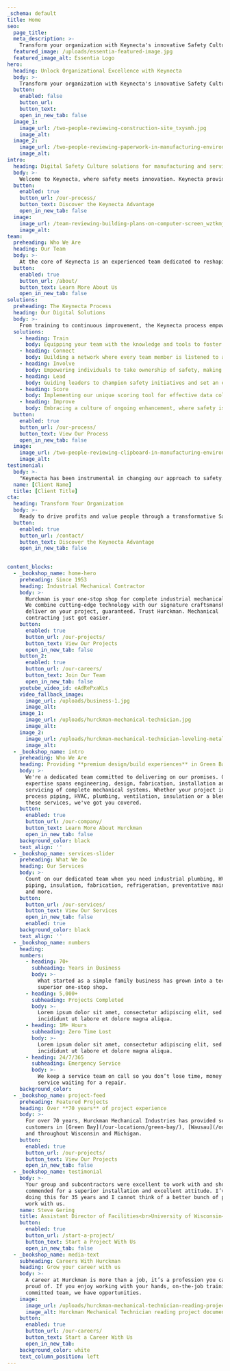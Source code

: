 ```yaml
---
_schema: default
title: Home
seo:
  page_title:
  meta_description: >-
    Transform your organization with Keynecta's innovative Safety Culture solutions. Value people and optimize quality, productivity and profits.
  featured_image: /uploads/essentia-featured-image.jpg
  featured_image_alt: Essentia Logo
hero:
  heading: Unlock Organizational Excellence with Keynecta
  body: >-
    Transform your organization with Keynecta's innovative Safety Culture solutions. Value people and optimize quality, productivity and profits.
  button:
    enabled: false
    button_url: 
    button_text: 
    open_in_new_tab: false
  image_1:
    image_url: /two-people-reviewing-construction-site_txysmh.jpg
    image_alt:
  image_2:
    image_url: /two-people-reviewing-paperwork-in-manufacturing-environment_gbf0co.jpg
    image_alt:
intro:
  heading: Digital Safety Culture solutions for manufacturing and service industry leaders
  body: >-
    Welcome to Keynecta, where safety meets innovation. Keynecta provides a comprehensive online system that not only collects data but transforms it into actionable insights, empowering your company to establish a robust Safety Culture and optimize quality, productivity and profits.
  button:
    enabled: true
    button_url: /our-process/
    button_text: Discover the Keynecta Advantage
    open_in_new_tab: false
  image:
    image_url: /team-reviewing-building-plans-on-computer-screen_wztkmj.jpg
    image_alt:
team:
  preheading: Who We Are
  heading: Our Team
  body: >-
    At the core of Keynecta is an experienced team dedicated to reshaping how organizations approach safety. We’re committed to creating digital solutions that help companies drive profits and value people—creating a workplace where safety isn't just a priority but a fundamental part of organizational success.
  button:
    enabled: true
    button_url: /about/
    button_text: Learn More About Us
    open_in_new_tab: false
solutions:
  preheading: The Keynecta Process
  heading: Our Digital Solutions
  body: >-
    From training to continuous improvement, the Keynecta process empowers teams, connects employees and guides leaders. Use our complete online system and unique scoring tool to achieve success. Our customer portal provides access to tools that will help you:
  solutions: 
    - heading: Train
      body: Equipping your team with the knowledge and tools to foster a culture of safety.
    - heading: Connect
      body: Building a network where every team member is listened to and valued.
    - heading: Involve
      body: Empowering individuals to take ownership of safety, making it a collective effort.
    - heading: Lead
      body: Guiding leaders to champion safety initiatives and set an example for their teams.
    - heading: Score
      body: Implementing our unique scoring tool for effective data collection and project tracking.
    - heading: Improve
      body: Embracing a culture of ongoing enhancement, where safety is not just a goal but a journey.
  button:
    enabled: true
    button_url: /our-process/
    button_text: View Our Process
    open_in_new_tab: false
  image:
    image_url: /two-people-reviewing-clipboard-in-manufacturing-environment_tvqffe.jpg
    image_alt:
testimonial:
  body: >-
    "Keynecta has been instrumental in changing our approach to safety. Their digital solutions not only enhance safety protocols but also contribute to our overall business performance."
  name: [Client Name]
  title: [Client Title]
cta:
  heading: Transform Your Organization
  body: >-
    Ready to drive profits and value people through a transformative Safety Culture? Join Keynecta and redefine your organization's safety journey today.
  button:
    enabled: true
    button_url: /contact/
    button_text: Discover the Keynecta Advantage
    open_in_new_tab: false

    
content_blocks:
  - _bookshop_name: home-hero
    preheading: Since 1953
    heading: Industrial Mechanical Contractor
    body: >-
      Hurckman is your one-stop shop for complete industrial mechanical systems.
      We combine cutting-edge technology with our signature craftsmanship to
      deliver on your project, guaranteed. Trust Hurckman. Mechanical
      contracting just got easier.
    button:
      enabled: true
      button_url: /our-projects/
      button_text: View Our Projects
      open_in_new_tab: false
    button_2:
      enabled: true
      button_url: /our-careers/
      button_text: Join Our Team
      open_in_new_tab: false
    youtube_video_id: eAdRePxaKLs
    video_fallback_image:
      image_url: /uploads/business-1.jpg
      image_alt:
    image_1:
      image_url: /uploads/hurckman-mechanical-technician.jpg
      image_alt:
    image_2:
      image_url: /uploads/hurckman-mechanical-technician-leveling-metal-pipe.jpg
      image_alt:
  - _bookshop_name: intro
    preheading: Who We Are
    heading: Providing **premium design/build experiences** in Green Bay, WI.
    body: >-
      We're a dedicated team committed to delivering on our promises. Our
      expertise spans engineering, design, fabrication, installation and
      servicing of complete mechanical systems. Whether your project involves
      process piping, HVAC, plumbing, ventilation, insulation or a blend of
      these services, we've got you covered.
    button:
      enabled: true
      button_url: /our-company/
      button_text: Learn More About Hurckman
      open_in_new_tab: false
    background_color: black
    text_align: ''
  - _bookshop_name: services-slider
    preheading: What We Do
    heading: Our Services
    body: >-
      Count on our dedicated team when you need industrial plumbing, HVAC,
      piping, insulation, fabrication, refrigeration, preventative maintenance
      and more.
    button:
      button_url: /our-services/
      button_text: View Our Services
      open_in_new_tab: false
      enabled: true
    background_color: black
    text_align: ''
  - _bookshop_name: numbers
    heading:
    numbers:
      - heading: 70+
        subheading: Years in Business
        body: >-
          What started as a simple family business has grown into a technically
          superior one-stop shop.
      - heading: 5,000+
        subheading: Projects Completed
        body: >-
          Lorem ipsum dolor sit amet, consectetur adipiscing elit, sed do
          incididunt ut labore et dolore magna aliqua.
      - heading: 1M+ Hours
        subheading: Zero Time Lost
        body: >-
          Lorem ipsum dolor sit amet, consectetur adipiscing elit, sed do
          incididunt ut labore et dolore magna aliqua.
      - heading: 24/7/365
        subheading: Emergency Service
        body: >-
          We keep a service team on call so you don’t lose time, money or
          service waiting for a repair.
    background_color:
  - _bookshop_name: project-feed
    preheading: Featured Projects
    heading: Over **70 years** of project experience
    body: >-
      For over 70 years, Hurckman Mechanical Industries has provided services to
      customers in [Green Bay](/our-locations/green-bay/), [Wausau](/our-locations/wausau/), Appleton, Kaukauna, Milwaukee
      and throughout Wisconsin and Michigan.
    button:
      enabled: true
      button_url: /our-projects/
      button_text: View Our Projects
      open_in_new_tab: false
  - _bookshop_name: testimonial
    body: >-
      Your group and subcontractors were excellent to work with and should be
      commended for a superior installation and excellent attitude. I’ve been
      doing this for 35 years and I cannot think of a better bunch of people to
      work with us.
    name: Steve Gering
    title: Assistant Director of Facilities<br>University of Wisconsin–Green Bay
    button:
      enabled: true
      button_url: /start-a-project/
      button_text: Start a Project With Us
      open_in_new_tab: false
  - _bookshop_name: media-text
    subheading: Careers With Hurckman
    heading: Grow your career with us
    body: >-
      A career at Hurckman is more than a job, it’s a profession you can be
      proud of. If you enjoy working with your hands, on-the-job training and a
      committed team, we have opportunities.
    image:
      image_url: /uploads/hurckman-mechanical-technician-reading-project-documents.jpg
      image_alt: Hurckman Mechanical Technician reading project documents
    button:
      enabled: true
      button_url: /our-careers/
      button_text: Start a Career With Us
      open_in_new_tab:
    background_color: white
    text_column_position: left
---
```

